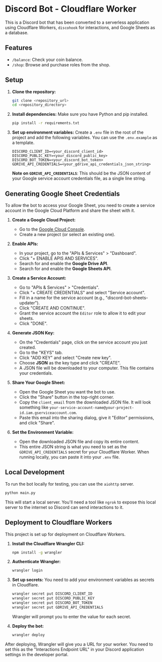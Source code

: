 # Discord Bot - Cloudflare Worker

This is a Discord bot that has been converted to a serverless application using Cloudflare Workers, `discohook` for interactions, and Google Sheets as a database.

## Features

- `/balance`: Check your coin balance.
- `/shop`: Browse and purchase roles from the shop.

## Setup

1.  **Clone the repository:**
    ```bash
    git clone <repository_url>
    cd <repository_directory>
    ```

2.  **Install dependencies:**
    Make sure you have Python and pip installed.
    ```bash
    pip install -r requirements.txt
    ```

3.  **Set up environment variables:**
    Create a `.env` file in the root of the project and add the following variables. You can use the `.env.example` as a template.

    ```
    DISCORD_CLIENT_ID=<your_discord_client_id>
    DISCORD_PUBLIC_KEY=<your_discord_public_key>
    DISCORD_BOT_TOKEN=<your_discord_bot_token>
    GDRIVE_API_CREDENTIALS=<your_gdrive_api_credentials_json_string>
    ```
    
    **Note on `GDRIVE_API_CREDENTIALS`**: This should be the JSON content of your Google service account credentials file, as a single line string.

## Generating Google Sheet Credentials

To allow the bot to access your Google Sheet, you need to create a service account in the Google Cloud Platform and share the sheet with it.

1.  **Create a Google Cloud Project:**
    *   Go to the [Google Cloud Console](https://console.cloud.google.com/).
    *   Create a new project (or select an existing one).

2.  **Enable APIs:**
    *   In your project, go to the "APIs & Services" > "Dashboard".
    *   Click "+ ENABLE APIS AND SERVICES".
    *   Search for and enable the **Google Drive API**.
    *   Search for and enable the **Google Sheets API**.

3.  **Create a Service Account:**
    *   Go to "APIs & Services" > "Credentials".
    *   Click "+ CREATE CREDENTIALS" and select "Service account".
    *   Fill in a name for the service account (e.g., "discord-bot-sheets-updater").
    *   Click "CREATE AND CONTINUE".
    *   Grant the service account the `Editor` role to allow it to edit your sheets.
    *   Click "DONE".

4.  **Generate JSON Key:**
    *   On the "Credentials" page, click on the service account you just created.
    *   Go to the "KEYS" tab.
    *   Click "ADD KEY" and select "Create new key".
    *   Choose **JSON** as the key type and click "CREATE".
    *   A JSON file will be downloaded to your computer. This file contains your credentials.

5.  **Share Your Google Sheet:**
    *   Open the Google Sheet you want the bot to use.
    *   Click the "Share" button in the top-right corner.
    *   Copy the `client_email` from the downloaded JSON file. It will look something like `your-service-account-name@your-project-id.iam.gserviceaccount.com`.
    *   Paste this email into the sharing dialog, give it "Editor" permissions, and click "Share".

6.  **Set the Environment Variable:**
    *   Open the downloaded JSON file and copy its entire content.
    *   This entire JSON string is what you need to set as the `GDRIVE_API_CREDENTIALS` secret for your Cloudflare Worker. When running locally, you can paste it into your `.env` file.

## Local Development

To run the bot locally for testing, you can use the `aiohttp` server.

```bash
python main.py
```

This will start a local server. You'll need a tool like `ngrok` to expose this local server to the internet so Discord can send interactions to it.

## Deployment to Cloudflare Workers

This project is set up for deployment on Cloudflare Workers.

1.  **Install the Cloudflare Wrangler CLI:**
    ```bash
    npm install -g wrangler
    ```

2.  **Authenticate Wrangler:**
    ```bash
    wrangler login
    ```

3.  **Set up secrets:**
    You need to add your environment variables as secrets in Cloudflare.
    ```bash
    wrangler secret put DISCORD_CLIENT_ID
    wrangler secret put DISCORD_PUBLIC_KEY
    wrangler secret put DISCORD_BOT_TOKEN
    wrangler secret put GDRIVE_API_CREDENTIALS
    ```
    Wrangler will prompt you to enter the value for each secret.

4.  **Deploy the bot:**
    ```bash
    wrangler deploy
    ```

After deploying, Wrangler will give you a URL for your worker. You need to set this as the "Interactions Endpoint URL" in your Discord application settings in the developer portal.

